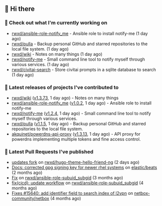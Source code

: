 ## 👋 Hi there

### 👷 Check out what I'm currently working on


- [rwxd/ansible-role-notify_me](https://github.com/rwxd/ansible-role-notify_me) - Ansible role to install notify-me (1 day ago)
- [rwxd/pulla](https://github.com/rwxd/pulla) - Backup personal GitHub and starred repositories to the local file system. (1 day ago)
- [rwxd/wiki](https://github.com/rwxd/wiki) - Notes on many things (1 day ago)
- [rwxd/notify-me](https://github.com/rwxd/notify-me) - Small command line tool to notify myself through various services. (1 day ago)
- [rwxd/civitai-search](https://github.com/rwxd/civitai-search) - Store civitai prompts in a sqlite database to search (1 day ago)

### 🔭 Latest releases of projects I've contributed to


- [rwxd/wiki](https://github.com/rwxd/wiki) ([v1.3.73](https://github.com/rwxd/wiki/releases/tag/v1.3.73), 1 day ago) - Notes on many things
- [rwxd/ansible-role-notify_me](https://github.com/rwxd/ansible-role-notify_me) ([v1.0.2](https://github.com/rwxd/ansible-role-notify_me/releases/tag/v1.0.2), 1 day ago) - Ansible role to install notify-me
- [rwxd/notify-me](https://github.com/rwxd/notify-me) ([v1.2.4](https://github.com/rwxd/notify-me/releases/tag/v1.2.4), 1 day ago) - Small command line tool to notify myself through various services.
- [rwxd/pulla](https://github.com/rwxd/pulla) ([v1.1.5](https://github.com/rwxd/pulla/releases/tag/v1.1.5), 1 day ago) - Backup personal GitHub and starred repositories to the local file system.
- [akquinet/powerdns-api-proxy](https://github.com/akquinet/powerdns-api-proxy) ([v1.3.13](https://github.com/akquinet/powerdns-api-proxy/releases/tag/v1.3.13), 1 day ago) - API proxy for powerdns implementing multiple tokens and fine access control.

### 🔨 Latest Pull Requests I've published


- [updates fork](https://github.com/rwxd/hugo-theme-hello-friend-ng/pull/2) on [rwxd/hugo-theme-hello-friend-ng](https://github.com/rwxd/hugo-theme-hello-friend-ng) (2 days ago)
- [Docs: corrected gpg signing key for newer rhel systems](https://github.com/elastic/beats/pull/39899) on [elastic/beats](https://github.com/elastic/beats) (2 months ago)
- [Fix](https://github.com/rwxd/ansible-role-subuid_subgid/pull/73) on [rwxd/ansible-role-subuid_subgid](https://github.com/rwxd/ansible-role-subuid_subgid) (3 months ago)
- [fix(cicd): update workflow](https://github.com/rwxd/ansible-role-subuid_subgid/pull/72) on [rwxd/ansible-role-subuid_subgid](https://github.com/rwxd/ansible-role-subuid_subgid) (4 months ago)
- [Fixes #15640: add identifier field to search index of l2vpn](https://github.com/netbox-community/netbox/pull/15673) on [netbox-community/netbox](https://github.com/netbox-community/netbox) (4 months ago)
